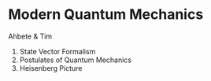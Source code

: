 # Modern Quantum Mechanics

Ahbete & Tim

1. State Vector Formalism
2. Postulates of Quantum Mechanics
3. Heisenberg Picture
